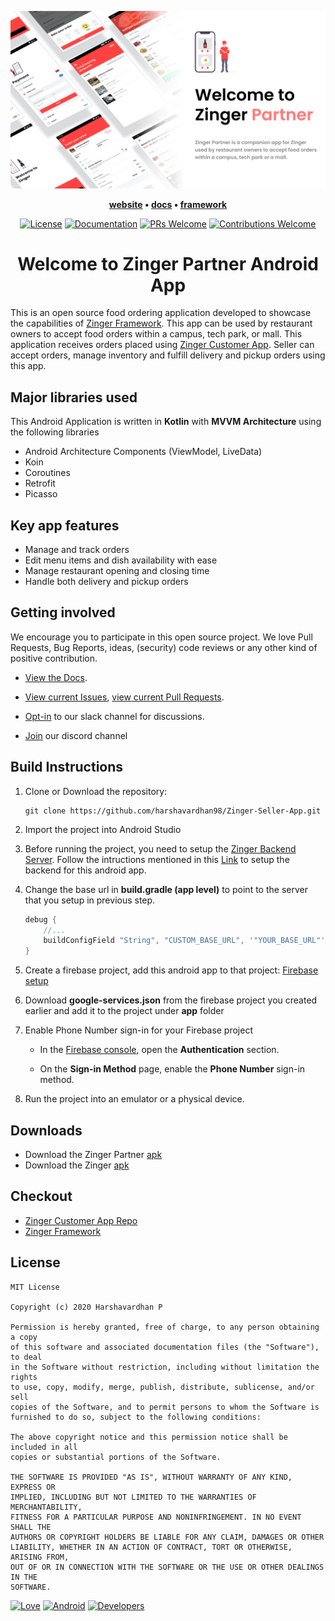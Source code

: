 ![Cover Image](zinger_seller_app_cover_with_text.jpg)

<p align="center">
  <strong>
    <a href="https://zinger.pw/app">website</a>
    •
    <a href="https://zinger.pw/app/docs">docs</a>
    •
    <a href="https://zinger.pw">framework</a>
  </strong>
</p>

<p align="center">
  <a href="LICENSE"><img alt="License" src="https://img.shields.io/badge/license-MIT-green"></a>
  <a href="https://zinger.pw/app/docs"><img alt="Documentation" src="https://img.shields.io/badge/code-documented-brightgreen.svg?style=flat-square"></a>
  <a href="https://github.com/harshavardhan98/Zinger-Seller-App/pulls"><img alt="PRs Welcome" src="https://img.shields.io/badge/PRs-welcome-brightgreen.svg?style=flat-square"></a>
  <a href="https://github.com/harshavardhan98/Zinger-Seller-App/pulls"><img alt="Contributions Welcome" src="https://img.shields.io/badge/contributions-welcome-brightgreen.svg?style=flat-square"></a>

</p>

<h1 align="center">
  Welcome to Zinger Partner Android App
</h1>

This is an open source food ordering application developed to showcase the capabilities of <a href="https://zinger.pw" target="_blank">Zinger Framework</a>. This app can be used by restaurant owners to accept food orders within a campus, tech park, or mall. This application receives orders placed using <a href="https://github.com/shrikanth7698/Zinger-Android-App" target="_blank">Zinger Customer App</a>. Seller can accept orders, manage inventory and fulfill delivery and pickup orders using this app.

## Major libraries used
This Android Application is written in **Kotlin** with **MVVM Architecture** using the following libraries
- Android Architecture Components (ViewModel, LiveData)
- Koin
- Coroutines
- Retrofit
- Picasso

## Key app features
*  Manage and track orders
*  Edit menu items and dish availability with ease
*  Manage restaurant opening and closing time
*  Handle both delivery and pickup orders

## Getting involved
We encourage you to participate in this open source project. We love Pull Requests, Bug Reports, ideas, (security) code reviews or any other kind of positive contribution.

* [View the Docs](https://zinger.pw/app/docs).

* [View current Issues](https://github.com/harshavardhan98/Zinger-Seller-App/issues), [view current Pull Requests](https://github.com/harshavardhan98/Zinger-Seller-App/pulls).

* [Opt-in](https://join.slack.com/t/zinger-workspace/shared_invite/zt-e6xt0gc2-nBEy85RhEy7NZv3gWCt6Dg) to our slack channel for discussions.

* [Join](https://discord.gg/TqADaXV) our discord channel


## Build Instructions


1. Clone or Download the repository:

    ```shell
    git clone https://github.com/harshavardhan98/Zinger-Seller-App.git
    ```

2. Import the project into Android Studio

3. Before running the project, you need to setup the <a href="https://zinger.pw/setup" target="_blank">Zinger Backend Server</a>. Follow the intructions mentioned in this <a href="https://zinger.pw/setup" target="_blank">Link</a> to setup the backend for this android app. 

4. Change the base url in **build.gradle (app level)** to point to the server that you setup in previous step.

    ```gradle
    debug {
        //...
        buildConfigField "String", "CUSTOM_BASE_URL", '"YOUR_BASE_URL"'
    }
    ```

5. Create a firebase project, add this android app to that project:
<a href="https://firebase.google.com/docs/android/setup" target="_blank">Firebase setup</a>

6. Download **google-services.json** from the firebase project you created earlier and add it to the project under **app** folder

7. Enable Phone Number sign-in for your Firebase project

   * In the <a href="https://console.firebase.google.com/" target="_blank">Firebase console</a>, open the **Authentication** section.

   * On the **Sign-in Method** page, enable the **Phone Number** sign-in method.
   
8. Run the project into an emulator or a physical device. 

## Downloads

* Download the Zinger Partner <a href="https://drive.google.com/open?id=1dJ2R8eqsz2vc54rB4lZ8E6EN_oB1AuOD" target="_blank">apk</a>
* Download the Zinger <a href="https://drive.google.com/open?id=14D8b8t7Au3oz_TEp609Qyb3dvR5Vk7Xe" target="_blank">apk</a>

## Checkout

* <a href="https://github.com/shrikanth7698/Zinger-Android-App" target="_blank">Zinger Customer App Repo</a>
* <a href="https://zinger.pw" target="_blank">Zinger Framework</a>

## License
```
MIT License

Copyright (c) 2020 Harshavardhan P

Permission is hereby granted, free of charge, to any person obtaining a copy
of this software and associated documentation files (the "Software"), to deal
in the Software without restriction, including without limitation the rights
to use, copy, modify, merge, publish, distribute, sublicense, and/or sell
copies of the Software, and to permit persons to whom the Software is
furnished to do so, subject to the following conditions:

The above copyright notice and this permission notice shall be included in all
copies or substantial portions of the Software.

THE SOFTWARE IS PROVIDED "AS IS", WITHOUT WARRANTY OF ANY KIND, EXPRESS OR
IMPLIED, INCLUDING BUT NOT LIMITED TO THE WARRANTIES OF MERCHANTABILITY,
FITNESS FOR A PARTICULAR PURPOSE AND NONINFRINGEMENT. IN NO EVENT SHALL THE
AUTHORS OR COPYRIGHT HOLDERS BE LIABLE FOR ANY CLAIM, DAMAGES OR OTHER
LIABILITY, WHETHER IN AN ACTION OF CONTRACT, TORT OR OTHERWISE, ARISING FROM,
OUT OF OR IN CONNECTION WITH THE SOFTWARE OR THE USE OR OTHER DEALINGS IN THE
SOFTWARE.
```

[![Love](https://forthebadge.com/images/badges/built-with-love.svg)](https://zinger.pw/app) [![Android](https://forthebadge.com/images/badges/built-for-android.svg)](https://www.android.com) [![Developers](https://forthebadge.com/images/badges/built-by-developers.svg)](https://github.com/harshavardhan98/Zinger-Seller-App/graphs/contributors)
